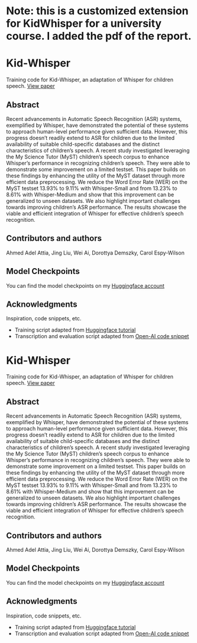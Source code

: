 # Note: this is a customized extension for KidWhisper for a university course. I added the pdf of the report.
# Kid-Whisper

Training code for Kid-Whisper, an adaptation of Whisper for children speech. [View paper](https://arxiv.org/pdf/2309.07927v2.pdf)
## Abstract

Recent advancements in Automatic Speech Recognition (ASR) systems, exemplified by Whisper, have demonstrated the potential of these systems to approach human-level performance given sufficient data. However, this progress doesn’t readily extend to ASR for children due to the limited availability of suitable child-specific databases and the distinct characteristics of children’s speech. A recent study investigated leveraging the My Science Tutor (MyST) children’s speech corpus to enhance Whisper’s performance in recognizing children’s speech. They were able to demonstrate some improvement on a limited testset. This paper builds on these findings by enhancing the utility of the MyST dataset through more efficient data preprocessing. We reduce the Word Error Rate (WER) on the MyST testset 13.93% to 9.11% with Whisper-Small and from 13.23% to 8.61% with Whisper-Medium and show that this improvement can be generalized to unseen datasets. We also highlight important challenges towards improving children’s ASR performance. The results showcase the viable and efficient integration of Whisper for effective children’s speech recognition.

## Contributors and authors

Ahmed Adel Attia, Jing Liu, Wei Ai, Dorottya Demszky, Carol Espy-Wilson

## Model Checkpoints
You can find the model checkpoints on my [Huggingface account](https://huggingface.co/aadel4/)

## Acknowledgments

Inspiration, code snippets, etc.
* Training script adapted from [Huggingface tutorial](https://huggingface.co/blog/fine-tune-whisper)
* Transcription and evaluation script adapted from [Open-AI code snippet](https://github.com/openai/whisper/discussions/654)



# Kid-Whisper

Training code for Kid-Whisper, an adaptation of Whisper for children speech. [View paper](https://arxiv.org/pdf/2309.07927v2.pdf)
## Abstract

Recent advancements in Automatic Speech Recognition (ASR) systems, exemplified by Whisper, have demonstrated the potential of these systems to approach human-level performance given sufficient data. However, this progress doesn’t readily extend to ASR for children due to the limited availability of suitable child-specific databases and the distinct characteristics of children’s speech. A recent study investigated leveraging the My Science Tutor (MyST) children’s speech corpus to enhance Whisper’s performance in recognizing children’s speech. They were able to demonstrate some improvement on a limited testset. This paper builds on these findings by enhancing the utility of the MyST dataset through more efficient data preprocessing. We reduce the Word Error Rate (WER) on the MyST testset 13.93% to 9.11% with Whisper-Small and from 13.23% to 8.61% with Whisper-Medium and show that this improvement can be generalized to unseen datasets. We also highlight important challenges towards improving children’s ASR performance. The results showcase the viable and efficient integration of Whisper for effective children’s speech recognition.

## Contributors and authors

Ahmed Adel Attia, Jing Liu, Wei Ai, Dorottya Demszky, Carol Espy-Wilson

## Model Checkpoints
You can find the model checkpoints on my [Huggingface account](https://huggingface.co/aadel4/)

## Acknowledgments

Inspiration, code snippets, etc.
* Training script adapted from [Huggingface tutorial](https://huggingface.co/blog/fine-tune-whisper)
* Transcription and evaluation script adapted from [Open-AI code snippet](https://github.com/openai/whisper/discussions/654)
